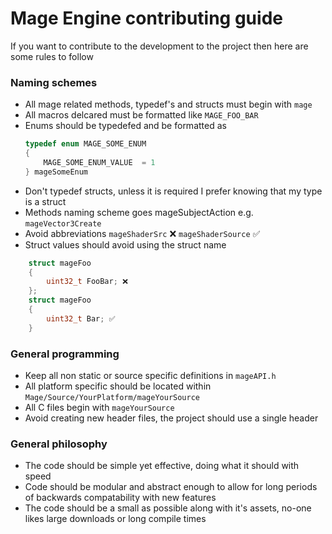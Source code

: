 # Mage Engine contributing guide

If you want to contribute to the development to the project then here are some rules to follow

### Naming schemes
- All mage related methods, typedef's and structs must begin with `mage`
- All macros delcared must be formatted like `MAGE_FOO_BAR`
- Enums should be typedefed and be formatted as 
    ```c
    typedef enum MAGE_SOME_ENUM 
    { 
        MAGE_SOME_ENUM_VALUE  = 1
    } mageSomeEnum
    ```
- Don't typedef structs, unless it is required I prefer knowing that my type is a struct
- Methods naming scheme goes mageSubjectAction e.g. `mageVector3Create`
- Avoid abbreviations `mageShaderSrc` ❌ `mageShaderSource` ✅
- Struct values should avoid using the struct name
```c
    struct mageFoo
    {
        uint32_t FooBar; ❌
    };
    struct mageFoo
    {
        uint32_t Bar; ✅
    }
```

### General programming
- Keep all non static or source specific definitions in `mageAPI.h` 
- All platform specific should be located within `Mage/Source/YourPlatform/mageYourSource`
- All C files begin with `mageYourSource`
- Avoid creating new header files, the project should use a single header

### General philosophy
- The code should be simple yet effective, doing what it should with speed
- Code should be modular and abstract enough to allow for long periods of backwards compatability with new features
- The code should be a small as possible along with it's assets, no-one likes large downloads or long compile times
